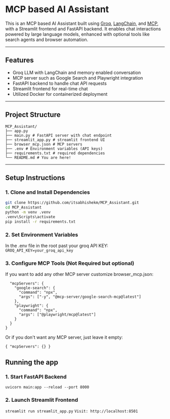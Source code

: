 # MCP based AI Assistant

This is an MCP based AI Assistant built using [Groq](https://groq.com/), [LangChain](https://www.langchain.com/), and [MCP](https://github.com/langchain-ai/mcp), with a Streamlit frontend and FastAPI backend. It enables chat interactions powered by large language models, enhanced with optional tools like search agents and browser automation.

---

## Features

- Groq LLM with LangChain and memory enabled conversation
- MCP server such as Google Search and Playwright integration
- FastAPI backend to handle chat API requests
- Streamlit frontend for real-time chat
- Utilized Docker for containerized deployment
  
---

## Project Structure
```
MCP_Assistant/
├── app.py 
├── main.py # FastAPI server with chat endpoint
├── streamlit_app.py # streamlit frontend UI
├── browser_mcp.json # MCP servers
├── .env # Environment variables (API keys)
├── requirements.txt # required dependencies
└── README.md # You are here!
```

---

## Setup Instructions

### 1. Clone and Install Dependencies

```bash
git clone https://github.com/itsabhishekm/MCP_Assistant.git
cd MCP_Assistant
python -m venv .venv
.venv\Scripts\activate   
pip install -r requirements.txt
```

### 2. Set Environment Variables
In the .env file in the root past your groq API KEY:
```GROQ_API_KEY=your_groq_api_key```

### 3. Configure MCP Tools (Not Required but optional)
If you want to add any other MCP server customize browser_mcp.json:
```{
  "mcpServers": {
    "google-search": {
      "command": "npx",
      "args": ["-y", "@mcp-server/google-search-mcp@latest"]
    },
    "playwright": {
      "command": "npx",
      "args": ["@playwright/mcp@latest"]
    }
  }
}
```
Or if you don't want any MCP server, just leave it empty:

``` { "mcpServers": {} } ```

## Running the app
### 1. Start FastAPI Backend

 ``` uvicorn main:app --reload --port 8000 ```

### 2. Launch Streamlit Frontend

```streamlit run streamlit_app.py```
```Visit: http://localhost:8501 ```





